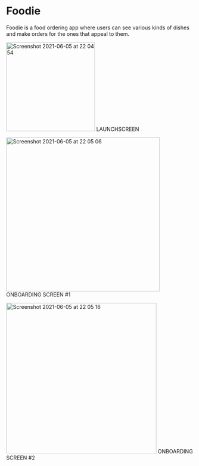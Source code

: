 # Foodie

Foodie is a food ordering app where users can see various kinds of dishes and make orders for the ones that appeal to them. 

<img width="238" alt="Screenshot 2021-06-05 at 22 04 54" src="https://user-images.githubusercontent.com/69020285/120905468-2379da80-c64a-11eb-97bf-ef43dd43a7b0.png"> LAUNCHSCREEN

<img width="412" alt="Screenshot 2021-06-05 at 22 05 06" src="https://user-images.githubusercontent.com/69020285/120905515-718ede00-c64a-11eb-8208-8d6c29f4ef17.png"> ONBOARDING SCREEN #1

<img width="403" alt="Screenshot 2021-06-05 at 22 05 16" src="https://user-images.githubusercontent.com/69020285/120905518-7489ce80-c64a-11eb-9d63-4c64d6eace15.png"> ONBOARDING SCREEN #2


